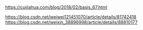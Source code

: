 https://cuijiahua.com/blog/2018/02/basis_67.html

https://blog.csdn.net/weiwei121451070/article/details/81742418
https://blog.csdn.net/weixin_38896998/article/details/88810177

